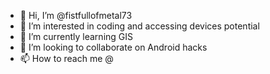 - 👋 Hi, I’m @fistfullofmetal73
- 👀 I’m interested in coding and accessing devices potential 
- 🌱 I’m currently learning GIS
- 💞️ I’m looking to collaborate on Android hacks
- 📫 How to reach me @

<!---
fistfullofmetal73/fistfullofmetal73 is a ✨ special ✨ repository because its `README.md` (this file) appears on your GitHub profile.
You can click the Preview link to take a look at your changes.
--->
